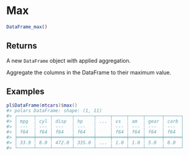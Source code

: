 # Max

```r
DataFrame_max()
```

## Returns

A new `DataFrame` object with applied aggregation.

Aggregate the columns in the DataFrame to their maximum value.

## Examples

<pre class='r-example'><code><span class='r-in'><span><span class='va'>pl</span><span class='op'>$</span><span class='fu'>DataFrame</span><span class='op'>(</span><span class='va'>mtcars</span><span class='op'>)</span><span class='op'>$</span><span class='fu'>max</span><span class='op'>(</span><span class='op'>)</span></span></span>
<span class='r-out co'><span class='r-pr'>#&gt;</span> polars DataFrame: shape: (1, 11)</span>
<span class='r-out co'><span class='r-pr'>#&gt;</span> ┌──────┬─────┬───────┬───────┬─────┬─────┬─────┬──────┬──────┐</span>
<span class='r-out co'><span class='r-pr'>#&gt;</span> │ mpg  ┆ cyl ┆ disp  ┆ hp    ┆ ... ┆ vs  ┆ am  ┆ gear ┆ carb │</span>
<span class='r-out co'><span class='r-pr'>#&gt;</span> │ ---  ┆ --- ┆ ---   ┆ ---   ┆     ┆ --- ┆ --- ┆ ---  ┆ ---  │</span>
<span class='r-out co'><span class='r-pr'>#&gt;</span> │ f64  ┆ f64 ┆ f64   ┆ f64   ┆     ┆ f64 ┆ f64 ┆ f64  ┆ f64  │</span>
<span class='r-out co'><span class='r-pr'>#&gt;</span> ╞══════╪═════╪═══════╪═══════╪═════╪═════╪═════╪══════╪══════╡</span>
<span class='r-out co'><span class='r-pr'>#&gt;</span> │ 33.9 ┆ 8.0 ┆ 472.0 ┆ 335.0 ┆ ... ┆ 1.0 ┆ 1.0 ┆ 5.0  ┆ 8.0  │</span>
<span class='r-out co'><span class='r-pr'>#&gt;</span> └──────┴─────┴───────┴───────┴─────┴─────┴─────┴──────┴──────┘</span>
 </code></pre>